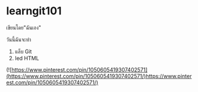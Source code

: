 # learngit101

เขียนโดย"ฉันเอง"

วันนี้ฉันจะทำ
1. แล็บ Git
2. led HTML


(![https://www.pinterest.com/pin/1050605419307402571](https://www.pinterest.com/pin/1050605419307402571/)https://www.pinterest.com/pin/1050605419307402571/)


